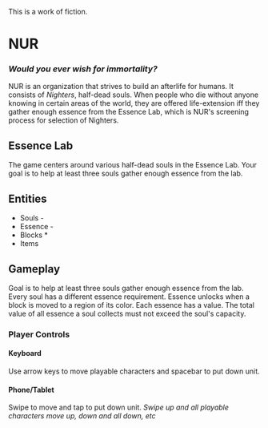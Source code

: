 This is a work of fiction.
# NUR 
### *Would you ever wish for immortality?*
NUR is an organization that strives to build an afterlife for humans. It consists of *Nighters*, half-dead souls. When people who die without anyone knowing in certain areas of the world, they are offered life-extension iff they gather enough essence from the Essence Lab, which is NUR's screening process for selection of Nighters.  
## Essence Lab

The game centers around various half-dead souls in the Essence Lab. Your goal is to help at least three souls gather enough essence from the lab. 

## Entities
* Souls - 
* Essence - 
* Blocks
  *
* Items

## Gameplay
Goal is to help at least three souls gather enough essence from the lab.
Every soul has a different essence requirement. Essence unlocks when a block is moved to a region of its color. 
Each essence has a value. The total value of all essence a soul collects must not exceed the soul's capacity.

### Player Controls
#### Keyboard
Use arrow keys to move playable characters and spacebar to put down unit.
#### Phone/Tablet
Swipe to move and tap to put down unit.
*Swipe up and all playable characters move up, down and all down, etc*

